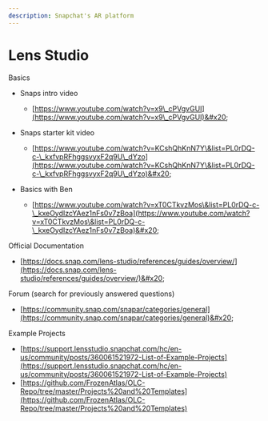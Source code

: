 ```yaml
---
description: Snapchat's AR platform
---
```


# Lens Studio

Basics&#x20;

* Snaps intro video
  * [https://www.youtube.com/watch?v=x9\_cPVgvGUI](https://www.youtube.com/watch?v=x9\_cPVgvGUI)&#x20;
* Snaps starter kit video&#x20;
  * [https://www.youtube.com/watch?v=KCshQhKnN7Y\&list=PL0rDQ-c-\_kxfvpRFhggsvyxF2q9U\_dYzo](https://www.youtube.com/watch?v=KCshQhKnN7Y\&list=PL0rDQ-c-\_kxfvpRFhggsvyxF2q9U\_dYzo)&#x20;
*   Basics with Ben&#x20;

    * [https://www.youtube.com/watch?v=xT0CTkvzMos\&list=PL0rDQ-c-\_kxeOydIzcYAez1nFs0v7zBoa](https://www.youtube.com/watch?v=xT0CTkvzMos\&list=PL0rDQ-c-\_kxeOydIzcYAez1nFs0v7zBoa)&#x20;



Official Documentation&#x20;

* [https://docs.snap.com/lens-studio/references/guides/overview/](https://docs.snap.com/lens-studio/references/guides/overview/)&#x20;



Forum (search for previously answered questions)

* [https://community.snap.com/snapar/categories/general](https://community.snap.com/snapar/categories/general)&#x20;



Example Projects&#x20;

* [https://support.lensstudio.snapchat.com/hc/en-us/community/posts/360061521972-List-of-Example-Projects](https://support.lensstudio.snapchat.com/hc/en-us/community/posts/360061521972-List-of-Example-Projects) &#x20;
* [https://github.com/FrozenAtlas/OLC-Repo/tree/master/Projects%20and%20Templates](https://github.com/FrozenAtlas/OLC-Repo/tree/master/Projects%20and%20Templates)
